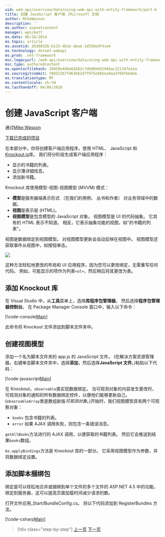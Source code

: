 ```yaml
---
uid: web-api/overview/data/using-web-api-with-entity-framework/part-6
title: 创建 JavaScript 客户端 |Microsoft 文档
author: MikeWasson
description: ''
ms.author: aspnetcontent
manager: wpickett
ms.date: 06/16/2014
ms.topic: article
ms.assetid: 20360326-b123-4b1e-abae-1d350edf4ce4
ms.technology: dotnet-webapi
ms.prod: .net-framework
msc.legacyurl: /web-api/overview/data/using-web-api-with-entity-framework/part-6
msc.type: authoredcontent
ms.openlocfilehash: 29d50e448e6d282c7db06b9d1946ac221347e1ea
ms.sourcegitcommit: f8852267f463b62d7f975e56bea9aa3f68fbbdeb
ms.translationtype: MT
ms.contentlocale: zh-CN
ms.lasthandoff: 04/06/2018
---
```

<a name="create-the-javascript-client"></a>创建 JavaScript 客户端
====================
通过[Mike Wasson](https://github.com/MikeWasson)

[下载已完成的项目](https://github.com/MikeWasson/BookService)

在本部分中，你将创建客户端应用程序，使用 HTML、 JavaScript 和[Knockout.js](http://knockoutjs.com/)库。 我们将分阶段生成客户端应用程序：

- 显示的书籍的列表。
- 显示簿详细信息。
- 添加新书籍。

Knockout 库使用模型-视图-视图模型 (MVVM) 模式：

- **模型**是服务器端表示形式 （在我们的用例、 丛书和作者） 对业务领域中的数据。
- **视图**是表示层 (HTML)。
- **视图模型**是包含模型的 JavaScript 对象。 视图模型是 UI 的代码抽象。 它具有的 HTML 表示不知道。 相反，它表示抽象功能的视图，如&quot;的书籍的列表&quot;。

视图是数据绑定到视图模型。 对视图模型更新会自动反映在视图中。 视图模型还获取事件从视图中，如按钮单击。

![](part-6/_static/image1.png)

这种方法轻松地更改的布局和 UI 应用程序，因为您可以更改绑定，无需重写任何代码。 例如，可能显示的项作为列表`<ul>`，然后稍后将其更改为表。

## <a name="add-the-knockout-library"></a>添加 Knockout 库

在 Visual Studio 中，从**工具**菜单上，选择**库程序包管理器**。 然后选择**程序包管理器控制台**。 在 Package Manager Console 窗口中，输入以下命令：

[!code-console[Main](part-6/samples/sample1.cmd)]

此命令将 Knockout 文件添加到脚本文件夹中。

## <a name="create-the-view-model"></a>创建视图模型

添加一个名为脚本文件夹的 app.js 的 JavaScript 文件。 (在解决方案资源管理器，右键单击脚本文件夹中，选择**添加**，然后选择**JavaScript 文件**。)粘贴以下代码：

[!code-javascript[Main](part-6/samples/sample2.js)]

在 Knockout，`observable`类实现数据绑定。 当可观测对象的内容发生更改时，可观测对象的通知的所有数据绑定控件，以便他们能够更新自己。 (`observableArray`类是数组新版*可观测对象*。)开始时，我们视图模型具有两个可观察对象：

- `books` 包含书籍的列表。
- `error` 如果 AJAX 调用失败，则包含一条错误消息。

`getAllBooks`方法进行的 AJAX 调用，以便获取的书籍列表。 然后它会推送到结果`books`数组。

`ko.applyBindings`方法是 Knockout 库的一部分。 它采用视图模型作为参数，并将数据绑定设置。

## <a name="add-a-script-bundle"></a>添加脚本捆绑包

绑定是可以轻松地合并或捆绑到单个文件的多个文件的 ASP.NET 4.5 中的功能。 绑定到服务器，这可以提高页面加载时间减少请求的数。

打开文件应用\_Start/BundleConfig.cs。 将以下代码添加到 RegisterBundles 方法。

[!code-csharp[Main](part-6/samples/sample3.cs)]

> [!div class="step-by-step"]
> [上一页](part-5.md)
> [下一页](part-7.md)

